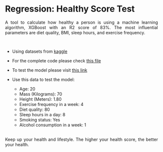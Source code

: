 # Regression: Healthy Score Test

<p style='text-align: justify;'>
A tool to calculate how healthy a person is using a machine learning algorithm, XGBoost with an R2 score of 83%. The most influential parameters are diet quality, BMI, sleep hours, and exercise frequency.
</p>

<br>

- Using datasets from [kaggle](https://www.kaggle.com/datasets/pratikyuvrajchougule/health-and-lifestyle-data-for-regression)
- For the complete code please check [this file](https://github.com/MaruliHTGL/Regression-Healthy-Score-Test/blob/3fecb836838cc70bf206be135b22b514e57f3a50/Health%20Prediction.ipynb)
- To test the model please visit [this link]([https://findcustomercluster.streamlit.app/](https://healthytest.streamlit.app/))
- Use this data to test the model:
    - Age: 20
    - Mass (Kilograms): 70
    - Height (Meters): 1.80
    - Exercise frequency in a week: 4
    - Diet quality: 80
    - Sleep hours in a day: 8
    - Smoking status: Yes
    - Alcohol consumption in a week: 1

  <br>

<p style='text-align: justify;'>
Keep up your health and lifestyle. The higher your health score, the better your health.
</p>
